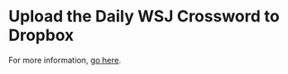 # Upload the Daily WSJ Crossword to Dropbox

For more information, [go here](http://n8.engineer/how-to-automatically-upload-daily-nyt-crossword-dropbox-2023).
